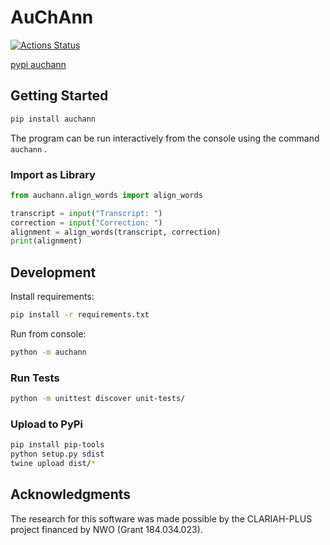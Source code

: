 # AuChAnn

[![Actions Status](https://github.com/UUDigitalHumanitieslab/auchann/workflows/Unit%20tests/badge.svg)](https://github.com/UUDigitalHumanitieslab/auchann/actions)

[pypi auchann](https://pypi.org/project/auchann)

## Getting Started

```bash
pip install auchann
```

The program can be run interactively from the console using the command `auchann` .

### Import as Library

```python
from auchann.align_words import align_words

transcript = input("Transcript: ")
correction = input("Correction: ")
alignment = align_words(transcript, correction)
print(alignment)
```

## Development

Install requirements:

```bash
pip install -r requirements.txt
```

Run from console:

```bash
python -m auchann
```

### Run Tests

```bash
python -m unittest discover unit-tests/
```

### Upload to PyPi

```bash
pip install pip-tools
python setup.py sdist
twine upload dist/*
```

## Acknowledgments

The research for this software was made possible by the CLARIAH-PLUS project financed by NWO (Grant 184.034.023).
